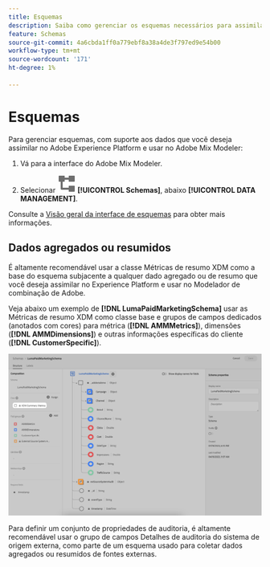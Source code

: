 ```yaml
---
title: Esquemas
description: Saiba como gerenciar os esquemas necessários para assimilar dados no Adobe Mix Modeler.
feature: Schemas
source-git-commit: 4a6cbda1ff0a779ebf8a38a4de3f797ed9e54b00
workflow-type: tm+mt
source-wordcount: '171'
ht-degree: 1%

---
```



# Esquemas

Para gerenciar esquemas, com suporte aos dados que você deseja assimilar no Adobe Experience Platform e usar no Adobe Mix Modeler:

1. Vá para a interface do Adobe Mix Modeler.

1. Selecionar ![Esquemas](../assets/icons/Schemas.svg) **[!UICONTROL Schemas]**, abaixo **[!UICONTROL DATA MANAGEMENT]**.

Consulte a [Visão geral da interface de esquemas](https://experienceleague.adobe.com/docs/experience-platform/xdm/ui/overview.html?lang=en) para obter mais informações.

## Dados agregados ou resumidos

É altamente recomendável usar a classe Métricas de resumo XDM como a base do esquema subjacente a qualquer dado agregado ou de resumo que você deseja assimilar no Experience Platform e usar no Modelador de combinação de Adobe.

Veja abaixo um exemplo de **[!DNL LumaPaidMarketingSchema]** usar as Métricas de resumo XDM como classe base e grupos de campos dedicados (anotados com cores) para métrica (**[!DNL AMMMetrics]**), dimensões (**[!DNL AMMDimensions]**) e outras informações específicas do cliente (**[!DNL CustomerSpecific]**).

![Esquema de resumo](../assets/summary-schema.png)

Para definir um conjunto de propriedades de auditoria, é altamente recomendável usar o grupo de campos Detalhes de auditoria do sistema de origem externa, como parte de um esquema usado para coletar dados agregados ou resumidos de fontes externas.
